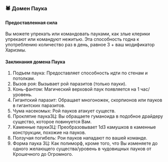 ### 🕷️ Домен Паука
#### Предоставленная сила
Вы можете упрекать или командовать пауками, как злые клерики упрекают или командуют нежитью. Эта способность годна к употреблению количество раз в день, равное 3 + ваш модификатор Харизмы.
#### Заклинания домена Паука
1. Подъем паука: Предоставляет способность идти по стенам и потолкам.
2. Вызов роя: Вызывает рой паразитов (только пауки).
3. Конь-фантом: Магический верховой паук появляется на 1 час/уровень.
4. Гигантский паразит: Обращает многоножек, скорпионов или пауков в гигантских паразитов.
5. Чума насекомых: Рой пауков атакует существ.
6. Проклятие паукаЗЦ: Вы обращаете гуманоида в подобное драйдеру существо, которое повинуется Вам.
7. Каменные паукиЗЦ: Преобразовывает 1d3 камушков в каменные конструкции, похожие на пауков.
8. Ползучая погибель: Рои пауков нападают по вашей команде.
9. Форма паука ЗЦ: Как полиморф, кроме того, что Вы изменяете до одного желающего существа/уровень в чудовищных пауков от Крошечного до Огромного.